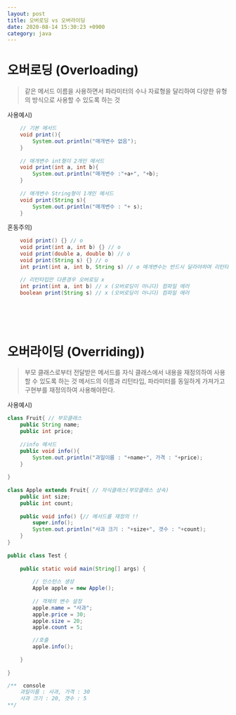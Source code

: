 ```yaml
---
layout: post
title: 오버로딩 vs 오버라이딩
date: 2020-08-14 15:30:23 +0900
category: java
---
```



# 오버로딩 (Overloading)
> 같은 메서드 이름을 사용하면서 파라미터의 수나 자료형을 달리하여 다양한 유형의 방식으로 사용할 수 있도록 하는 것

사용예시)
```java
    // 기본 메서드
    void print(){
        System.out.println("매개변수 없음");
    }
    
    // 매개변수 int형이 2개인 메서드
    void print(int a, int b){
        System.out.println("매개변수 :"+a+", "+b);
    }
    
    // 매개변수 String형이 1개인 메서드
    void print(String s){
        System.out.println("매개변수 : "+ s);
    }
```

혼동주의)
```java
    void print() {} // o
    void print(int a, int b) {} // o
    void print(double a, double b) // o
    void print(String s) {} // o
    int print(int a, int b, String s) // o 매개변수는 반드시 달라야하며 리턴타입은 상관없다.

    // 리턴타입만 다른경우 오버로딩 x
    int print(int a, int b) // x (오버로딩이 아니다) 컴파일 에러
    boolean print(String s) // x (오버로딩이 아니다) 컴파일 에러
```

<br/><br/><br/>

# 오버라이딩 (Overriding))
> 부모 클래스로부터 전달받은 메서드를 자식 클래스에서 내용을 재정의하여 사용 할 수 있도록 하는 것
> 메서드의 이름과 리턴타입, 파라미터를 동일하게 가져가고 구현부를 재정의하여 사용해야한다.

사용예시)
```java
class Fruit{ // 부모클래스
    public String name;
    public int price;
    
    //info 메서드
    public void info(){
        System.out.println("과일이름 : "+name+", 가격 : "+price);
    }
    
}
 
class Apple extends Fruit{ // 자식클래스(부모클래스 상속) 
    public int size;
    public int count;
    
    public void info() {// 메서드를 재정의 !!
        super.info();
        System.out.println("사과 크기 : "+size+", 갯수 : "+count);
    }
}
 
public class Test {
 
    public static void main(String[] args) {
        
        // 인스턴스 생성
        Apple apple = new Apple();
        
        // 객체의 변수 설정
        apple.name = "사과";
        apple.price = 30;
        apple.size = 20;
        apple.count = 5;

        //호출
        apple.info();        
        
    }
 
}

```
```java
/**  console
    과일이름 : 사과, 가격 : 30
    사과 크기 : 20, 갯수 : 5 
**/
```